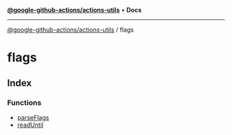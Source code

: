[**@google-github-actions/actions-utils**](../README.md) • **Docs**

***

[@google-github-actions/actions-utils](../modules.md) / flags

# flags

## Index

### Functions

- [parseFlags](functions/parseFlags.md)
- [readUntil](functions/readUntil.md)

